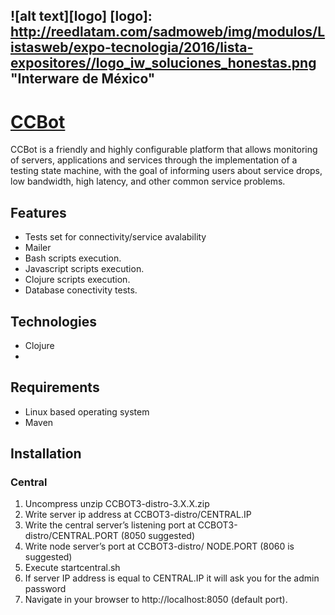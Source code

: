 ![alt text][logo]
[logo]: http://reedlatam.com/sadmoweb/img/modulos/Listasweb/expo-tecnologia/2016/lista-expositores//logo_iw_soluciones_honestas.png "Interware de México"
-----
# [CCBot](http://www.interware.com.mx)   

CCBot is a friendly and highly configurable platform that allows monitoring of servers, applications and services through the implementation of a testing state machine, with the goal of informing users about service drops, low bandwidth, high latency, and other common service problems.

## Features
* Tests set for connectivity/service avalability
* Mailer
* Bash scripts execution.
* Javascript scripts execution.
* Clojure scripts execution.
* Database conectivity tests.

## Technologies
 * Clojure
 * 
 
## Requirements
 * Linux based operating system 
 * Maven
## Installation
### Central
1.	Uncompress unzip CCBOT3-distro-3.X.X.zip
4.	Write server ip address at CCBOT3-distro/CENTRAL.IP
5.	Write the central server’s listening port at CCBOT3-distro/CENTRAL.PORT (8050 suggested)
6.	Write node server’s port at CCBOT3-distro/ NODE.PORT (8060 is suggested)
7.	Execute startcentral.sh
8.  If server IP address is equal to CENTRAL.IP it will ask you for the admin password
9.  Navigate in your browser to http://localhost:8050 (default port).

